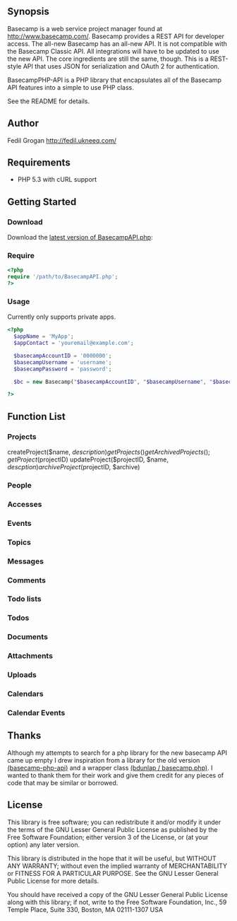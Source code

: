 ## Synopsis
Basecamp is a web service project manager found at http://www.basecamp.com/.
Basecamp provides a REST API for developer access. The all-new Basecamp has an all-new API. It is not compatible with the Basecamp Classic API. All integrations will have to be updated to use the new API. The core ingredients are still the same, though. This is a REST-style API that uses JSON for serialization and OAuth 2 for authentication.

BasecampPHP-API is a PHP library that encapsulates all of the Basecamp API features into a simple to use PHP class.

See the README for details.

## Author
Fedil Grogan
http://fedil.ukneeq.com/

## Requirements
* PHP 5.3 with cURL support

## Getting Started
### Download
Download the [latest version of BasecampAPI.php](http://fedil.ukneeq.com/BasecampPHP-API/):

### Require

```php
<?php
require '/path/to/BasecampAPI.php';
?>
```

### Usage
Currently only supports private apps.
```php
<?php
  $appName = 'MyApp';
  $appContact = 'youremail@example.com';

  $basecampAccountID = '0000000';
  $basecampUsername = 'username';
  $basecampPassword = 'password';

  $bc = new Basecamp("$basecampAccountID", "$basecampUsername", "$basecampPassword", "$appName", "$appContact");

?>
```

## Function List
### Projects
createProject($name, $description)
getProjects()
getArchivedProjects();
getProject($projectID)
updateProject($projectID, $name, $descption)
archiveProject($projectID, $archive)

### People
### Accesses
### Events
### Topics
### Messages
### Comments
### Todo lists
### Todos
### Documents
### Attachments
### Uploads
### Calendars
### Calendar Events

## Thanks
Although my attempts to search for a php library for the new basecamp API came up empty I drew inspiration from a library
for the old version [(basecamp-php-api)](http://code.google.com/p/basecamp-php-api/) and a wrapper class 
[(bdunlap / basecamp.php)](https://github.com/bdunlap/basecamp.php). I wanted to thank them for their work and give them
credit for any pieces of code that may be similar or borrowed.

## License
This library is free software; you can redistribute it and/or
modify it under the terms of the GNU Lesser General Public
License as published by the Free Software Foundation; either
version 3 of the License, or (at your option) any later version.

This library is distributed in the hope that it will be useful,
but WITHOUT ANY WARRANTY; without even the implied warranty of
MERCHANTABILITY or FITNESS FOR A PARTICULAR PURPOSE.  See the GNU
Lesser General Public License for more details.

You should have received a copy of the GNU Lesser General Public
License along with this library; if not, write to the Free Software
Foundation, Inc., 59 Temple Place, Suite 330, Boston, MA  02111-1307  USA


